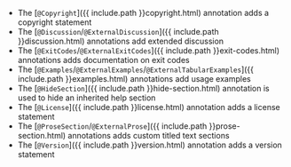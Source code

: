 - The [`@Copyright`]({{ include.path }}copyright.html) annotation adds a copyright statement
- The [`@Discussion`/`@ExternalDiscussion`]({{ include.path }}discussion.html) annotations add extended discussion 
- The [`@ExitCodes`/`@ExternalExitCodes`]({{ include.path }}exit-codes.html) annotations adds documentation on exit codes
- The [`@Examples`/`@ExternalExamples`/`@ExternalTabularExamples`]({{ include.path }}examples.html) annotations add usage examples
- The [`@HideSection`]({{ include.path }}hide-section.html) annotation is used to hide an inherited help section
- The [`@License`]({{ include.path }}license.html) annotation adds a license statement
- The [`@ProseSection`/`@ExternalProse`]({{ include.path }}prose-section.html) annotations adds custom titled text sections
- The [`@Version`]({{ include.path }}version.html) annotation adds a version statement